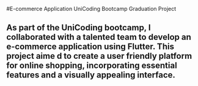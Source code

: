 #E-commerce Application UniCoding Bootcamp Graduation Project

## As part of the UniCoding bootcamp, I collaborated with a talented team to develop an  e-commerce application using Flutter. This project aime d to create a user friendly platform for online shopping, incorporating essential features and a visually appealing interface.
